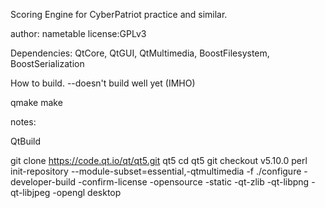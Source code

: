 Scoring Engine for CyberPatriot practice and similar.

author: nametable
license:GPLv3

Dependencies: QtCore, QtGUI, QtMultimedia, BoostFilesystem, BoostSerialization

How to build. --doesn't build well yet (IMHO)

qmake make

notes:

QtBuild

git clone https://code.qt.io/qt/qt5.git qt5
cd qt5
git checkout v5.10.0
perl init-repository --module-subset=essential,-qtmultimedia -f
./configure -developer-build -confirm-license -opensource -static -qt-zlib -qt-libpng -qt-libjpeg -opengl desktop
